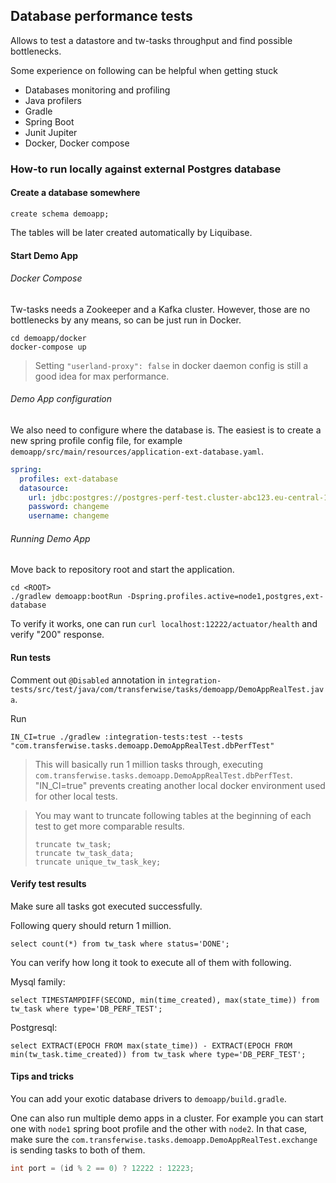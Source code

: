 ## Database performance tests

Allows to test a datastore and tw-tasks throughput and find possible bottlenecks.

Some experience on following can be helpful when getting stuck

- Databases monitoring and profiling
- Java profilers
- Gradle
- Spring Boot
- Junit Jupiter
- Docker, Docker compose

### How-to run locally against external Postgres database

#### Create a database somewhere

```postgresql
create schema demoapp;
```

The tables will be later created automatically by Liquibase.

#### Start Demo App

###### Docker Compose
Tw-tasks needs a Zookeeper and a Kafka cluster. However, those are no bottlenecks by any means, so can be just run in Docker.

```shell
cd demoapp/docker
docker-compose up
```

> Setting `"userland-proxy": false` in docker daemon config is still a good idea for max performance.

###### Demo App configuration

We also need to configure where the database is. The easiest is to create a new spring profile config file, for
example `demoapp/src/main/resources/application-ext-database.yaml`.

```yaml
spring:
  profiles: ext-database
  datasource:
    url: jdbc:postgres://postgres-perf-test.cluster-abc123.eu-central-1.rds.amazonaws.com/demoapp
    password: changeme
    username: changeme
```

###### Running Demo App

Move back to repository root and start the application.

```shell
cd <ROOT>
./gradlew demoapp:bootRun -Dspring.profiles.active=node1,postgres,ext-database
```

To verify it works, one can run `curl localhost:12222/actuator/health` and verify "200" response.

#### Run tests

Comment out `@Disabled` annotation in `integration-tests/src/test/java/com/transferwise/tasks/demoapp/DemoAppRealTest.java`.

Run
```shell
IN_CI=true ./gradlew :integration-tests:test --tests "com.transferwise.tasks.demoapp.DemoAppRealTest.dbPerfTest"
```

> This will basically run 1 million tasks through, executing `com.transferwise.tasks.demoapp.DemoAppRealTest.dbPerfTest`.
> "IN_CI=true" prevents creating another local docker environment used for other local tests.

>You may want to truncate following tables at the beginning of each test to get more comparable results.
>```postgresql
>truncate tw_task;
>truncate tw_task_data;
>truncate unique_tw_task_key;
>```

#### Verify test results

Make sure all tasks got executed successfully.

Following query should return 1 million.
```postgresql
select count(*) from tw_task where status='DONE';
```

You can verify how long it took to execute all of them with following.

Mysql family:
```mysql
select TIMESTAMPDIFF(SECOND, min(time_created), max(state_time)) from tw_task where type='DB_PERF_TEST';
```

Postgresql:
```postgresql
select EXTRACT(EPOCH FROM max(state_time)) - EXTRACT(EPOCH FROM min(tw_task.time_created)) from tw_task where type='DB_PERF_TEST';
```

#### Tips and tricks

You can add your exotic database drivers to `demoapp/build.gradle`.

One can also run multiple demo apps in a cluster. For example you can start one with `node1` spring boot profile and
the other with `node2`. In that case, make sure the `com.transferwise.tasks.demoapp.DemoAppRealTest.exchange` is
sending tasks to both of them.

```java
int port = (id % 2 == 0) ? 12222 : 12223;
```